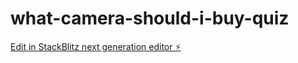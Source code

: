 # what-camera-should-i-buy-quiz

[Edit in StackBlitz next generation editor ⚡️](https://stackblitz.com/~/github.com/hamisbela/what-camera-should-i-buy-quiz)